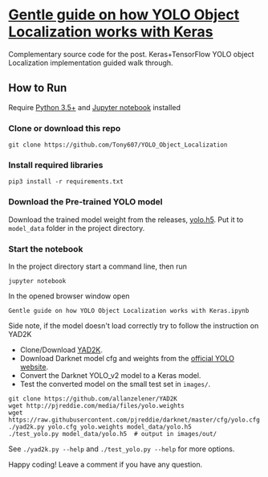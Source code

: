 # [Gentle guide on how YOLO Object Localization works with Keras](https://heartbeat.fritz.ai/gentle-guide-on-how-yolo-object-localization-works-with-keras-part-2-65fe59ac12d)

Complementary source code for the post.
Keras+TensorFlow YOLO object Localization implementation guided walk through.

## How to Run
Require [Python 3.5+](https://www.python.org/ftp/python/3.6.4/python-3.6.4.exe) and [Jupyter notebook](https://jupyter.readthedocs.io/en/latest/install.html) installed
### Clone or download this repo
```
git clone https://github.com/Tony607/YOLO_Object_Localization
```
### Install required libraries
`pip3 install -r requirements.txt`
### Download the Pre-trained YOLO model
Download the trained model weight from the releases, [yolo.h5](https://github.com/Tony607/YOLO_Object_Localization/releases/download/V0.1/yolo.h5).
Put it to `model_data` folder in the project directory.

### Start the notebook
In the project directory start a command line, then run
```
jupyter notebook
```
In the opened browser window open
```
Gentle guide on how YOLO Object Localization works with Keras.ipynb
```

Side note, if the model doesn't load correctly try to follow the instruction on YAD2K
*  Clone/Download [YAD2K](https://github.com/allanzelener/YAD2K).
*   Download Darknet model cfg and weights from the [official YOLO website](http://pjreddie.com/darknet/yolo/).
*   Convert the Darknet YOLO_v2 model to a Keras model.
*   Test the converted model on the small test set in `images/`.

```source-shell
git clone https://github.com/allanzelener/YAD2K
wget http://pjreddie.com/media/files/yolo.weights
wget https://raw.githubusercontent.com/pjreddie/darknet/master/cfg/yolo.cfg
./yad2k.py yolo.cfg yolo.weights model_data/yolo.h5
./test_yolo.py model_data/yolo.h5  # output in images/out/
```

See `./yad2k.py --help` and `./test_yolo.py --help` for more options.

Happy coding! Leave a comment if you have any question.